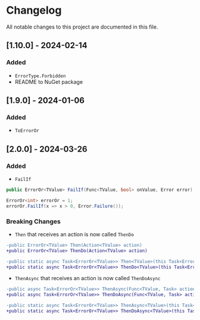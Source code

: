 # Changelog

All notable changes to this project are documented in this file.

## [1.10.0] - 2024-02-14

### Added

- `ErrorType.Forbidden`
- README to NuGet package

## [1.9.0] - 2024-01-06

### Added

- `ToErrorOr`

## [2.0.0] - 2024-03-26

### Added

- `FailIf`

```csharp
public ErrorOr<TValue> FailIf(Func<TValue, bool> onValue, Error error)
```

```csharp
ErrorOr<int> errorOr = 1;
errorOr.FailIf(x => x > 0, Error.Failure());
```

### Breaking Changes

- `Then` that receives an action is now called `ThenDo`

```diff
-public ErrorOr<TValue> Then(Action<TValue> action)
+public ErrorOr<TValue> ThenDo(Action<TValue> action)
```

```diff
-public static async Task<ErrorOr<TValue>> Then<TValue>(this Task<ErrorOr<TValue>> errorOr, Action<TValue> action)
+public static async Task<ErrorOr<TValue>> ThenDo<TValue>(this Task<ErrorOr<TValue>> errorOr, Action<TValue> action)
```

- `ThenAsync` that receives an action is now called `ThenDoAsync`

```diff
-public async Task<ErrorOr<TValue>> ThenAsync(Func<TValue, Task> action)
+public async Task<ErrorOr<TValue>> ThenDoAsync(Func<TValue, Task> action)
```

```diff
-public static async Task<ErrorOr<TValue>> ThenAsync<TValue>(this Task<ErrorOr<TValue>> errorOr, Func<TValue, Task> action)
+public static async Task<ErrorOr<TValue>> ThenDoAsync<TValue>(this Task<ErrorOr<TValue>> errorOr, Func<TValue, Task> action)
```
